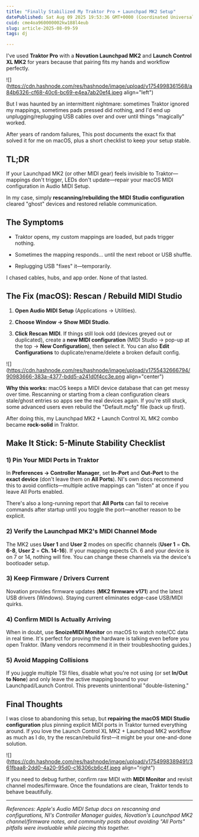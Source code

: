 ```yaml
---
title: "Finally Stabilized My Traktor Pro + Launchpad MK2 Setup"
datePublished: Sat Aug 09 2025 19:53:36 GMT+0000 (Coordinated Universal Time)
cuid: cme4oa960000002kw188l4eub
slug: article-2025-08-09-59
tags: dj

---
```


I've used **Traktor Pro** with a **Novation Launchpad MK2** and **Launch Control XL MK2** for years because that pairing fits my hands and workflow perfectly.

![](https://cdn.hashnode.com/res/hashnode/image/upload/v1754998361568/a84b6326-cf68-40c6-bc69-e4ea7ab20ef4.jpeg align="left")

But I was haunted by an intermittent nightmare: sometimes Traktor ignored my mappings, sometimes pads pressed did nothing, and I'd end up unplugging/replugging USB cables over and over until things "magically" worked.

After years of random failures, This post documents the exact fix that solved it for me on macOS, plus a short checklist to keep your setup stable.

## TL;DR

If your Launchpad MK2 (or other MIDI gear) feels invisible to Traktor—mappings don't trigger, LEDs don't update—repair your macOS MIDI configuration in Audio MIDI Setup.

In my case, simply **rescanning/rebuilding the MIDI Studio configuration** cleared "ghost" devices and restored reliable communication.

## The Symptoms

* Traktor opens, my custom mappings are loaded, but pads trigger nothing.
    
* Sometimes the mapping responds... until the next reboot or USB shuffle.
    
* Replugging USB "fixes" it—temporarily.
    

I chased cables, hubs, and app order. None of that lasted.

## The Fix (macOS): Rescan / Rebuild MIDI Studio

1. **Open Audio MIDI Setup** (Applications → Utilities).
    
2. **Choose Window → Show MIDI Studio**.
    
3. **Click Rescan MIDI**. If things still look odd (devices greyed out or duplicated), create a **new MIDI configuration** (MIDI Studio → pop-up at the top → **New Configuration**), then select it. You can also **Edit Configurations** to duplicate/rename/delete a broken default config.
    

![](https://cdn.hashnode.com/res/hashnode/image/upload/v1755432666794/90983666-383a-4377-bdd5-a241d0f4cc3e.png align="center")

**Why this works:** macOS keeps a MIDI device database that can get messy over time. Rescanning or starting from a clean configuration clears stale/ghost entries so apps see the real devices again. If you're still stuck, some advanced users even rebuild the "Default.mcfg" file (back up first).

After doing this, my Launchpad MK2 + Launch Control XL MK2 combo became **rock-solid** in Traktor.

## Make It Stick: 5-Minute Stability Checklist

### 1) Pin Your MIDI Ports in Traktor

In **Preferences → Controller Manager**, set **In-Port** and **Out-Port** to the **exact device** (don't leave them on **All Ports**). NI's own docs recommend this to avoid conflicts—multiple active mappings can "listen" at once if you leave All Ports enabled.

There's also a long-running report that **All Ports** can fail to receive commands after startup until you toggle the port—another reason to be explicit.

### 2) Verify the Launchpad MK2's MIDI Channel Mode

The MK2 uses **User 1** and **User 2** modes on specific channels (**User 1** = **Ch. 6-8**, **User 2** = **Ch. 14-16**). If your mapping expects Ch. 6 and your device is on 7 or 14, nothing will fire. You can change these channels via the device's bootloader setup.

### 3) Keep Firmware / Drivers Current

Novation provides firmware updates (**MK2 firmware v171**) and the latest USB drivers (Windows). Staying current eliminates edge-case USB/MIDI quirks.

### 4) Confirm MIDI Is Actually Arriving

When in doubt, use **SnoizeMIDI Monitor** on macOS to watch note/CC data in real time. It's perfect for proving the hardware is talking even before you open Traktor. (Many vendors recommend it in their troubleshooting guides.)

### 5) Avoid Mapping Collisions

If you juggle multiple TSI files, disable what you're not using (or set **In/Out to None**) and only leave the active mapping bound to your Launchpad/Launch Control. This prevents unintentional "double-listening."

## Final Thoughts

I was close to abandoning this setup, but **repairing the macOS MIDI Studio configuration** plus pinning explicit MIDI ports in Traktor turned everything around. If you love the Launch Control XL MK2 + Launchpad MK2 workflow as much as I do, try the rescan/rebuild first—it might be your one-and-done solution.

![](https://cdn.hashnode.com/res/hashnode/image/upload/v1754998389491/361fbaa8-2dd0-4a20-95d0-c16306cb6c4f.jpeg align="right")

If you need to debug further, confirm raw MIDI with **MIDI Monitor** and revisit channel modes/firmware. Once the foundations are clean, Traktor tends to behave beautifully.

---

*References: Apple's Audio MIDI Setup docs on rescanning and configurations, NI's Controller Manager guides, Novation's Launchpad MK2 channel/firmware notes, and community posts about avoiding "All Ports" pitfalls were invaluable while piecing this together.*
